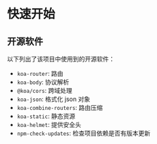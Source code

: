 # 快速开始

## 开源软件

以下列出了该项目中使用到的开源软件：

- `koa-router`: 路由
- `koa-body`: 协议解析
- `@koa/cors`: 跨域处理
- `koa-json`: 格式化 json 对象
- `koa-combine-routers`: 路由压缩
- `koa-static`: 静态资源
- `koa-helmet`: 提供安全头
- `npm-check-updates`: 检查项目依赖是否有版本更新
